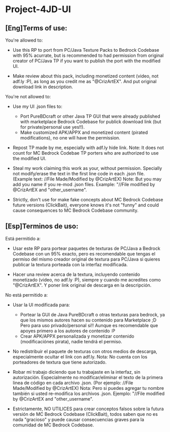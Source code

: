 # Project-4JD-UI

## [Eng]Terms of use:

You're allowed to:

- Use this RP to port from PC/Java Texture Packs to Bedrock Codebase with 95% acurrate, but is recommended to had permission from original
  creator of PC/Java TP if you want to publish the port with the modified UI.

- Make review about this pack, including monetized content (video, not adf.ly :P), as long as you credit me as "@CrizArtEX".
  And put original download link in description.

You're not allowed to:

- Use my UI .json files to:
  - Port PureBDcraft or other Java TP GUI that were already published with marketplace Bedrock Codebase for publick download link
    (but for private/personal use yes!!).
  - Make customized APK/APPX and monetized content (pirated modifications), no one will have the permission.

- Repost TP made by me, especially with adf.ly hide link.
  Note: It does not count for MC Bedrock Codebae TP porters who are authorized to use the modified UI.

- Steal my work claiming this work as your, without permission. Specially not modify/erase the text in the first line code in
  each .json file. (Example text: //File Made/Modified by @CrizArtEX) 
  Note: But you may add you name if you re-mod .json files. Example: "//File modified by @CrizArtEX and "other_username".
  
- Strictly, don't use for make fake concepts about MC Bedrock Codebase future versions (ClickBait), everyone knows it's not "funny" and
  could cause consequences to MC Bedrock Codebase community.

## [Esp]Terminos de uso:

Está permitido a:

- Usar este RP para portear paquetes de texturas de PC/Java a Bedrock Codebase con un 95% exacto, pero es recomendable que tengas el
  permiso del mismo creador original de textura para PC/Java si quieres publicar la textura porteada con la interfaz modificada.

- Hacer una review acerca de la textura, incluyendo contenido monetizado (video, no adf.ly :P), siempre y cuando me acredites como
  "@CrizArtEX". Y poner link original de descarga en la descripción.

No está permitido a:

- Usar la UI modificada para:
  - Portear la GUI de Java PureBDcraft o otras texturas para bedrock, ya que los mismos autores hacen su contenido para Marketplace ;D
    Pero para uso privado/personal si!! Aunque es recomendable que apoyes primero a los autores de contenido :P
  - Crear APK/APPX personalizada y monetizar contenido (modificaciónes pirata), nadie tendrá el permiso.

- No redistribuir el paquete de texturas con otros medios de descarga, especialmente ocultar el link con adf.ly.
  Nota: No cuenta con los porteadores de textura que tiene autorizado.

- Robar mi trabajo diciendo que tu trabajaste en la interfaz, sin autorización. Especialmente no modificar/eliminar el texto de la primera
  linea de código en cada archivo .json. (Por ejemplo: //File Made/Modified by @CrizArtEX)
  Nota: Pero si puedes agregar tu nombre también si usted re-modifica los archivos .json. Ejemplo: "//File modified by @CrizArtEX and "other_username".

- Estrictamente, NO UTILICES para crear conceptos falsos sobre la futura versión de MC Bedrock Codebase (ClickBait), todos saben que no es
  nada "gracioso" y puede causar consecuencias graves para la comunidad de MC Bedrock Codebase.
